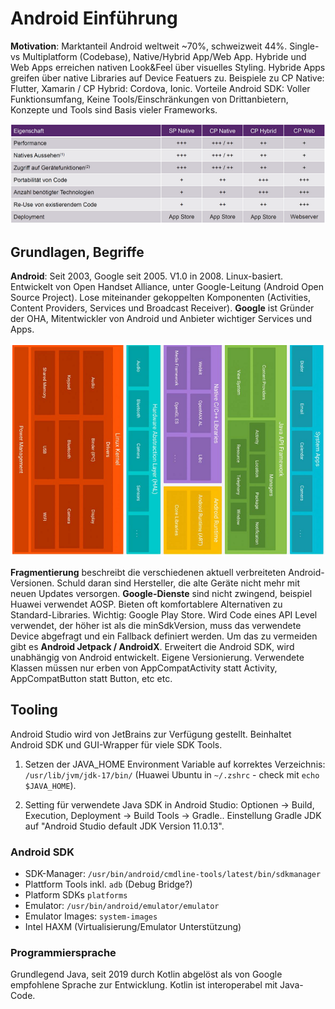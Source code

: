 # Android Einführung

**Motivation**: Marktanteil Android weltweit ~70%, schweizweit 44%. Single- vs Multiplatform (Codebase), Native/Hybrid App/Web App. Hybride und Web Apps erreichen nativen Look&Feel über visuelles Styling. Hybride Apps greifen über native Libraries auf Device Featuers zu. Beispiele zu CP Native: Flutter, Xamarin / CP Hybrid: Cordova, Ionic. Vorteile Android SDK: Voller Funktionsumfang, Keine Tools/Einschränkungen von Drittanbietern, Konzepte und Tools sind Basis vieler Frameworks. 

![](../res/apps-ansaetze.png)

## Grundlagen, Begriffe

**Android**: Seit 2003, Google seit 2005. V1.0 in 2008. Linux-basiert. Entwickelt von Open Handset Alliance, unter Google-Leitung (Android Open Source Project). Lose miteinander gekoppelten Komponenten (Activities, Content Providers, Services und Broadcast Receiver). **Google** ist Gründer der OHA, Mitentwickler von Android und Anbieter wichtiger Services und Apps.

![](../res/android-os.png)

**Fragmentierung** beschreibt die verschiedenen aktuell verbreiteten Android-Versionen. Schuld daran sind Hersteller, die alte Geräte nicht mehr mit neuen Updates versorgen. **Google-Dienste** sind nicht zwingend, beispiel Huawei verwendet AOSP. Bieten oft komfortablere Alternativen zu Standard-Libraries. Wichtig: Google Play Store. 
Wird Code eines API Level verwendet, der höher ist als die minSdkVersion, muss das verwendete Device abgefragt und ein Fallback definiert werden. Um das zu vermeiden gibt es **Android Jetpack / AndroidX**. Erweitert die Android SDK, wird unabhängig von Android entwickelt. Eigene Versionierung. Verwendete Klassen müssen nur erben von AppCompatActivity statt Activity, AppCompatButton statt Button, etc etc.

## Tooling

Android Studio wird von JetBrains zur Verfügung gestellt. Beinhaltet Android SDK und GUI-Wrapper für viele SDK Tools. 

1. Setzen der JAVA_HOME Environment Variable auf korrektes Verzeichnis: `/usr/lib/jvm/jdk-17/bin/` (Huawei Ubuntu in `~/.zshrc` - check mit `echo $JAVA_HOME`).

2. Setting für verwendete Java SDK in Android Studio: Optionen -> Build, Execution, Deployment -> Build Tools -> Gradle.. Einstellung Gradle JDK auf "Android Studio default JDK Version 11.0.13".

### Android SDK

- SDK-Manager:  `/usr/bin/android/cmdline-tools/latest/bin/sdkmanager`
- Plattform Tools inkl. `adb` (Debug Bridge?)
- Platform SDKs  `platforms`
- Emulator:  `/usr/bin/android/emulator/emulator`
- Emulator Images:  `system-images`
- Intel HAXM (Virtualisierung/Emulator Unterstützung)

### Programmiersprache

Grundlegend Java, seit 2019 durch Kotlin abgelöst als von Google empfohlene Sprache zur Entwicklung. Kotlin ist interoperabel mit Java-Code.
